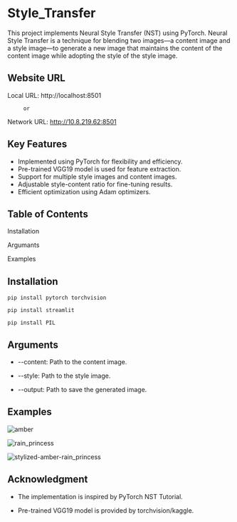 # Style_Transfer

This project implements Neural Style Transfer (NST) using PyTorch. Neural Style Transfer is a technique for blending two images—a content image and a style image—to generate a new image that maintains the content of the content image while adopting the style of the style image.

## Website URL

Local URL: http://localhost:8501

         or
         
Network URL: http://10.8.219.62:8501
       

## Key Features
- Implemented using PyTorch for flexibility and efficiency.
- Pre-trained VGG19 model is used for feature extraction.
- Support for multiple style images and content images.
- Adjustable style-content ratio for fine-tuning results.
- Efficient optimization using Adam optimizers.

## Table of Contents

Installation

Argumants

Examples


## Installation

```
pip install pytorch torchvision

pip install streamlit

pip install PIL

```


## Arguments

- --content: Path to the content image.

- --style: Path to the style image.

- --output: Path to save the generated image.

## Examples

![amber](https://github.com/user-attachments/assets/b1d2a439-66b4-4888-b071-793aa283d5d6)

![rain_princess](https://github.com/user-attachments/assets/88f70c12-3cb5-44f0-a072-315f3c8d8c72)

![stylized-amber-rain_princess](https://github.com/user-attachments/assets/78dfc823-f6c1-469f-ace0-1c91de61a449)

## Acknowledgment

- The implementation is inspired by PyTorch NST Tutorial.
  
- Pre-trained VGG19 model is provided by torchvision/kaggle.
